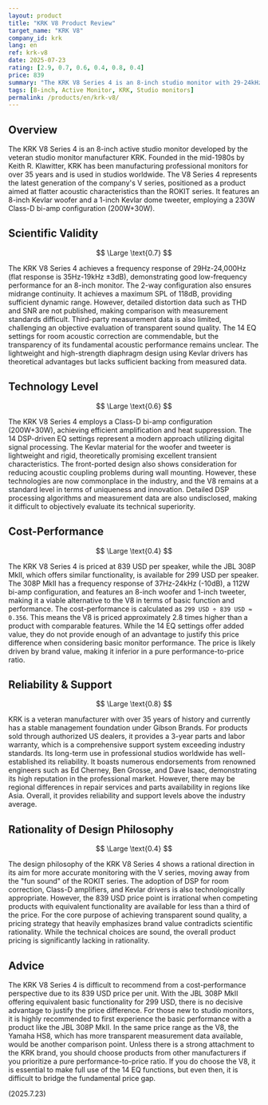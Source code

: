 ```yaml
---
layout: product
title: "KRK V8 Product Review"
target_name: "KRK V8"
company_id: krk
lang: en
ref: krk-v8
date: 2025-07-23
rating: [2.9, 0.7, 0.6, 0.4, 0.8, 0.4]
price: 839
summary: "The KRK V8 Series 4 is an 8-inch studio monitor with 29-24kHz response, but its 839 USD price per unit results in poor cost-performance compared to competing products with similar features."
tags: [8-inch, Active Monitor, KRK, Studio monitors]
permalink: /products/en/krk-v8/
---
```

## Overview

The KRK V8 Series 4 is an 8-inch active studio monitor developed by the veteran studio monitor manufacturer KRK. Founded in the mid-1980s by Keith R. Klawitter, KRK has been manufacturing professional monitors for over 35 years and is used in studios worldwide. The V8 Series 4 represents the latest generation of the company's V series, positioned as a product aimed at flatter acoustic characteristics than the ROKIT series. It features an 8-inch Kevlar woofer and a 1-inch Kevlar dome tweeter, employing a 230W Class-D bi-amp configuration (200W+30W).

## Scientific Validity

$$ \Large \text{0.7} $$

The KRK V8 Series 4 achieves a frequency response of 29Hz-24,000Hz (flat response is 35Hz-19kHz ±3dB), demonstrating good low-frequency performance for an 8-inch monitor. The 2-way configuration also ensures midrange continuity. It achieves a maximum SPL of 118dB, providing sufficient dynamic range. However, detailed distortion data such as THD and SNR are not published, making comparison with measurement standards difficult. Third-party measurement data is also limited, challenging an objective evaluation of transparent sound quality. The 14 EQ settings for room acoustic correction are commendable, but the transparency of its fundamental acoustic performance remains unclear. The lightweight and high-strength diaphragm design using Kevlar drivers has theoretical advantages but lacks sufficient backing from measured data.

## Technology Level

$$ \Large \text{0.6} $$

The KRK V8 Series 4 employs a Class-D bi-amp configuration (200W+30W), achieving efficient amplification and heat suppression. The 14 DSP-driven EQ settings represent a modern approach utilizing digital signal processing. The Kevlar material for the woofer and tweeter is lightweight and rigid, theoretically promising excellent transient characteristics. The front-ported design also shows consideration for reducing acoustic coupling problems during wall mounting. However, these technologies are now commonplace in the industry, and the V8 remains at a standard level in terms of uniqueness and innovation. Detailed DSP processing algorithms and measurement data are also undisclosed, making it difficult to objectively evaluate its technical superiority.

## Cost-Performance

$$ \Large \text{0.4} $$

The KRK V8 Series 4 is priced at 839 USD per speaker, while the JBL 308P MkII, which offers similar functionality, is available for 299 USD per speaker. The 308P MkII has a frequency response of 37Hz-24kHz (-10dB), a 112W bi-amp configuration, and features an 8-inch woofer and 1-inch tweeter, making it a viable alternative to the V8 in terms of basic function and performance. The cost-performance is calculated as `299 USD ÷ 839 USD ≈ 0.356`. This means the V8 is priced approximately 2.8 times higher than a product with comparable features. While the 14 EQ settings offer added value, they do not provide enough of an advantage to justify this price difference when considering basic monitor performance. The price is likely driven by brand value, making it inferior in a pure performance-to-price ratio.

## Reliability & Support

$$ \Large \text{0.8} $$

KRK is a veteran manufacturer with over 35 years of history and currently has a stable management foundation under Gibson Brands. For products sold through authorized US dealers, it provides a 3-year parts and labor warranty, which is a comprehensive support system exceeding industry standards. Its long-term use in professional studios worldwide has well-established its reliability. It boasts numerous endorsements from renowned engineers such as Ed Cherney, Ben Grosse, and Dave Isaac, demonstrating its high reputation in the professional market. However, there may be regional differences in repair services and parts availability in regions like Asia. Overall, it provides reliability and support levels above the industry average.

## Rationality of Design Philosophy

$$ \Large \text{0.4} $$

The design philosophy of the KRK V8 Series 4 shows a rational direction in its aim for more accurate monitoring with the V series, moving away from the "fun sound" of the ROKIT series. The adoption of DSP for room correction, Class-D amplifiers, and Kevlar drivers is also technologically appropriate. However, the 839 USD price point is irrational when competing products with equivalent functionality are available for less than a third of the price. For the core purpose of achieving transparent sound quality, a pricing strategy that heavily emphasizes brand value contradicts scientific rationality. While the technical choices are sound, the overall product pricing is significantly lacking in rationality.

## Advice

The KRK V8 Series 4 is difficult to recommend from a cost-performance perspective due to its 839 USD price per unit. With the JBL 308P MkII offering equivalent basic functionality for 299 USD, there is no decisive advantage to justify the price difference. For those new to studio monitors, it is highly recommended to first experience the basic performance with a product like the JBL 308P MkII. In the same price range as the V8, the Yamaha HS8, which has more transparent measurement data available, would be another comparison point. Unless there is a strong attachment to the KRK brand, you should choose products from other manufacturers if you prioritize a pure performance-to-price ratio. If you do choose the V8, it is essential to make full use of the 14 EQ functions, but even then, it is difficult to bridge the fundamental price gap.

(2025.7.23)
